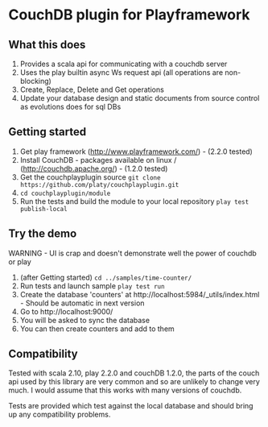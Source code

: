 CouchDB plugin for Playframework
============================================

What this does
--------------

1. Provides a scala api for communicating with a couchdb server
2. Uses the play builtin async Ws request api (all operations are non-blocking)
3. Create, Replace, Delete and Get operations
4. Update your database design and static documents from source control as evolutions does for sql DBs

Getting started
---------------

1. Get play framework (http://www.playframework.com/) - (2.2.0 tested)
2. Install CouchDB - packages available on linux / (http://couchdb.apache.org/) - (1.2.0 tested)
3. Get the couchplayplugin source `git clone https://github.com/platy/couchplayplugin.git`
4. `cd couchplayplugin/module`
5. Run the tests and build the module to your local repository `play test publish-local`

Try the demo
------------
WARNING - UI is crap and doesn't demonstrate well the power of couchdb or play

1. (after Getting started) `cd ../samples/time-counter/`
2. Run tests and launch sample `play test run`
3. Create the database 'counters' at http://localhost:5984/_utils/index.html - Should be automatic in next version
3. Go to http://localhost:9000/
4. You will be asked to sync the database
5. You can then create counters and add to them

Compatibility
-------------

Tested with scala 2.10, play 2.2.0 and couchDB 1.2.0, the parts of the couch api used by this library are very common and so are unlikely to change very much. I would assume that this works with many versions of couchdb.

Tests are provided which test against the local database and should bring up any compatibility problems.
